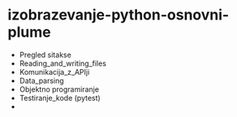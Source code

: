 # izobrazevanje-python-osnovni-plume

- Pregled sitakse
- Reading_and_writing_files
- Komunikacija_z_APIji
- Data_parsing
- Objektno programiranje
- Testiranje_kode (pytest)
- 


